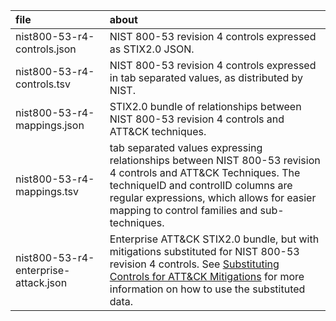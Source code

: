 | file | about |
|:-----|:------|
| nist800-53-r4-controls.json | NIST 800-53 revision 4 controls expressed as STIX2.0 JSON. |
| nist800-53-r4-controls.tsv  | NIST 800-53 revision 4 controls expressed in tab separated values, as distributed by NIST. |
| nist800-53-r4-mappings.json | STIX2.0 bundle of relationships between NIST 800-53 revision 4 controls and ATT&CK techniques. |
| nist800-53-r4-mappings.tsv  | tab separated values expressing relationships between NIST 800-53 revision 4 controls and ATT&CK Techniques. The techniqueID and controlID columns are regular expressions, which allows for easier mapping to control families and sub-techniques. |
| nist800-53-r4-enterprise-attack.json | Enterprise ATT&CK STIX2.0 bundle, but with mitigations substituted for NIST 800-53 revision 4 controls. See [Substituting Controls for ATT&CK Mitigations](/docs/substituting_controls.md) for more information on how to use the substituted data. |